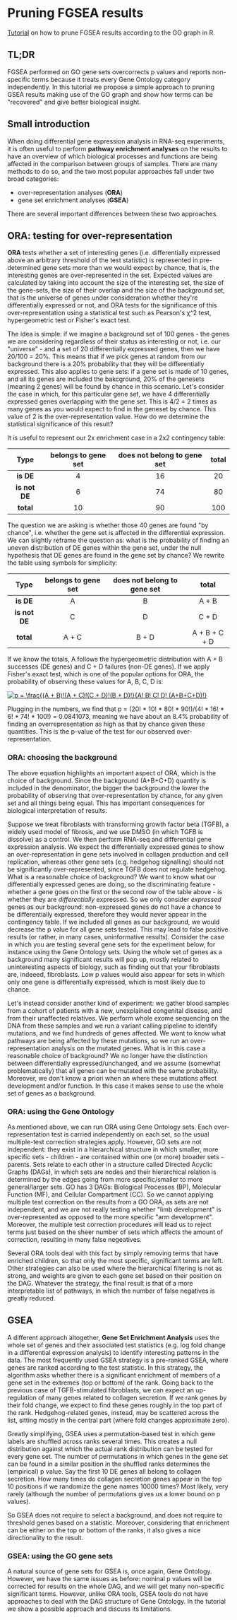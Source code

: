# Pruning FGSEA results

[Tutorial](https://github.com/langleylab/pruning/blob/main/pruning.md) on how to prune FGSEA results according to the GO graph in R.

## TL;DR

FGSEA performed on GO gene sets overcorrects p values and reports non-specific terms because it treats every Gene Ontology category independently. In this tutorial we propose a simple approach to pruning GSEA results making use of the GO graph and show how terms can be "recovered" and give better biological insight.

## Small introduction

When doing differential gene expression analysis in RNA-seq experiments, it is often useful to perform **pathway enrichment analyses** on the results to have an overview of which biological processes and functions are being affected in the comparison between groups of samples. There are many methods to do so, and the two most popular approaches fall under two broad categories: 

- over-representation analyses (**ORA**)
- gene set enrichment analyses (**GSEA**)

There are several important differences between these two approaches. 

## ORA: testing for over-representation 

**ORA** tests whether a set of interesting genes (i.e. differentially expressed above an arbitrary threshold of the test statistic) is represented in pre-determined gene sets more than we would expect by chance, that is, the interesting genes are over-represented in the set. 
Expected values are calculated by taking into account the size of the interesting set, the size of the gene-sets, the size of their overlap and the size of the background set, that is the universe of genes under consideration whether they're differentially expressed or not, and ORA tests for the significance of this over-representation using a statistical test such as Pearson's χ^2 test, hypergeometric test or Fisher's exact test. 

The idea is simple: if we imagine a background set of 100 genes - the genes we are considering regardless of their status as interesting or not, i.e. our "universe" - and a set of 20 differentially expressed genes, then we have 20/100 = 20%. This means that if we pick genes at random from our background there is a 20% probability that they will be differentially expressed. This also applies to gene sets: if a gene set is made of 10 genes, and all its genes are included the bakcground, 20% of the genesets (meaning 2 genes) will be found by chance in this scenario. Let's consider the case in which, for this particular gene set, we have 4 differentially expressed genes overlapping with the gene set. This is 4/2 = 2 times as many genes as you would expect to find in the geneset by chance. This value of 2 is the over-representation value. How do we determine the statistical significance of this result?

It is useful to represent our 2x enrichment case in a 2x2 contingency table:

| Type | belongs to gene set | does not belong to gene set | total |
| :---: | :---: | :---: | :---: |
| **is DE** | 4 | 16 | 20 |
| **is not DE** | 6 | 74 | 80 |
| **total** | 10 | 90 | 100 |

The question we are asking is whether those 40 genes are found "by chance", i.e. whether the gene set is affected in the differential expression. We can slightly reframe the question as: what is the probability of finding an uneven distribution of DE genes within the gene set, under the null hypothesis that DE genes are found in the gene set by chance? We rewrite the table using symbols for simplicity:

| Type | belongs to gene set | does not belong to gene set | total |
| :---: | :---: | :---: | :---: |
| **is DE** | A | B | A + B |
| **is not DE** | C | D | C + D |
| **total** | A + C | B + D | A + B + C + D |

If we know the totals, A follows the hypergeometric distribution with A + B successes (DE genes) and C + D failures (non-DE genes). If we apply Fisher's exact test, which is one of the popular options for ORA, the probability of observing these values for A, B, C, D is:

<a href="https://www.codecogs.com/eqnedit.php?latex=p&space;=&space;\frac{(A&space;&plus;&space;B)!(A&space;&plus;&space;C)!(C&space;&plus;&space;D)!(B&space;&plus;&space;D)!}{A!&space;B!&space;C!&space;D!&space;(A&plus;B&plus;C&plus;D)!}" target="_blank"><img src="https://latex.codecogs.com/svg.latex?p&space;=&space;\frac{(A&space;&plus;&space;B)!(A&space;&plus;&space;C)!(C&space;&plus;&space;D)!(B&space;&plus;&space;D)!}{A!&space;B!&space;C!&space;D!&space;(A&plus;B&plus;C&plus;D)!}" title="p = \frac{(A + B)!(A + C)!(C + D)!(B + D)!}{A! B! C! D! (A+B+C+D)!}" /></a>

Plugging in the numbers, we find that p = (20! * 10! * 80! * 90!)/(4! * 16! * 6! * 74! * 100!) = 0.0841073, meaning we have about an 8.4% probability of finding an overrepresentation as high as that by chance given these quantities. This is the p-value of the test for our observed over-representation. 

### ORA: choosing the background

The above equation highlights an important aspect of ORA, which is the choice of background. Since the background (A+B+C+D) quantity is included in the denominator, the bigger the background the lower the probability of observing that over-representation by chance, for any given set and all things being equal. This has important consequences for biological interpretation of results.

Suppose we treat fibroblasts with transforming growth factor beta (TGFB), a widely used model of fibrosis, and we use DMSO (in which TGFB is dissolve) as a control. We then perform RNA-seq and differential gene expression analysis. We expect the differentially expressed genes to show an over-representation in gene sets involved in collagen production and cell replication, whereas other gene sets (e.g. hedgehog signalling) should not be significantly over-represented, since TGFB does not regulate hedgehog. What is a reasonable choice of background? We want to know what our differentially expressed genes are doing, so the discriminating feature - whether a gene goes on the first or the second row of the table above - is whether they are _differentially_ expressed. So we only consider _expressed_ genes as our background: non-expressed genes do not have a chance to be differentially expressed, therefore they would never appear in the contingency table. If we included all genes as our background, we would decrease the p value for all gene sets tested. This may lead to false positive results (or rather, in many cases, uninformative results). 
Consider the case in which you are testing several gene sets for the experiment below, for instance using the Gene Ontology sets. Using the whole set of genes as a background many significant results will pop up, mostly related to uninteresting aspects of biology, such as finding out that your fibroblasts are, indeeed, fibroblasts. Low p values would also appear for sets in which only one gene is differentially expressed, which is most likely due to chance.

Let's instead consider another kind of experiment: we gather blood samples from a cohort of patients with a new, unexplained congenital disease, and from their unaffected relatives. We perform whole exome sequencing on the DNA from these samples and we run a variant calling pipeline to identify mutations, and we find hundreds of genes affected. We want to know what pathways are being affected by these mutations, so we run an over-representation analysis on the mutated genes. What is in this case a reasonable choice of background? We no longer have the distinction between differentially expressed/unchanged, and we assume (somewhat problematically) that all genes can be mutated with the same probability. Moreover, we don't know a priori when an where these mutations affect development and/or function. In this case it makes sense to use the whole set of genes as a background.

### ORA: using the Gene Ontology

As mentioned above, we can run ORA using Gene Ontology sets. Each over-representation test is carried independently on each set, so the usual multiple-test correction strategies apply. However, GO sets are not independent: they exist in a hierarchical structure in which smaller, more specific sets - children - are contained within one (or more) broader sets - parents. Sets relate to each other in a structure called Directed Acyclic Graphs (DAGs), in which sets are nodes and their hierarchical relation is determined by the edges going from more specific/smaller to more general/larger sets. GO has 3 DAGs: Biological Processes (BP), Molecular Function (MF), and Cellular Compartment (CC). So we cannot applying multiple test correction on the results from a GO ORA, as sets are not independent, and we are not really testing whether "limb development" is over-represented as opposed to the more specific "arm development". Moreover, the multiple test correction procedures will lead us to reject terms just based on the sheer number of sets which affects the amount of correction, resulting in many false negeatives.

Several ORA tools deal with this fact by simply removing terms that have enriched children, so that only the most specific, significant terms are left. Other strategies can also be used where the hierarchical filtering is not as strong, and weights are given to each gene set based on their position on the DAG. Whatever the strategy, the final result is that of a more interpretable list of pathways, in which the number of false negatives is greatly reduced.

## GSEA 

A different approach altogether, **Gene Set Enrichment Analysis** uses the whole set of genes and their associated test statistics (e.g. log fold change in a differential expression analysis) to identify interesting patterns in the data. The most frequently used GSEA strategy is a pre-ranked GSEA, where genes are ranked according to the test statistic. In this strategy, the algorithm asks whether there is a significant enrichment of members of a gene set in the extremes (top or bottom) of the rank. Going back to the previous case of TGFB-stimulated fibroblasts, we can expect an up-regulation of many genes related to collagen secretion. If we rank genes by their fold change, we expect to find these genes roughly in the top part of the rank. Hedgehog-related genes, instead, may be scattered across the list, sitting mostly in the central part (where fold changes approximate zero). 

Greatly simplifying, GSEA uses a permutation-based test in which gene labels are shuffled across ranks several times. This creates a null distribution against which the actual rank distribution can be tested for every gene set. The number of permutations in which genes in the gene set can be found in a similar position in the shuffled ranks determines the (empirical) p value. Say the first 10 DE genes all belong to collagen secretion. How many times do collagen secretion genes appear in the top 10 positions if we randomize the gene names 10000 times? Most likely, very rarely (although the number of permutations gives us a lower bound on p values). 

So GSEA does not require to select a background, and does not require to threshold genes based on a statistic. Moreover, considering that enrichment can be either on the top or bottom of the ranks, it also gives a nice directionality to the result. 

### GSEA: using the GO gene sets

A natural source of gene sets for GSEA is, once again, Gene Ontology. However, we have the same issues as before: nominal p values will be corrected for results on the whole DAG, and we will get many non-specific significant terms. However, unlike ORA tools, GSEA tools do not have approaches to deal with the DAG structure of Gene Ontology. In the tutorial we show a possible approach and discuss its limitations.
